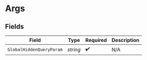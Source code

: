# Args


## Fields

| Field                    | Type                     | Required                 | Description              |
| ------------------------ | ------------------------ | ------------------------ | ------------------------ |
| `GlobalHiddenQueryParam` | *string*                 | :heavy_check_mark:       | N/A                      |